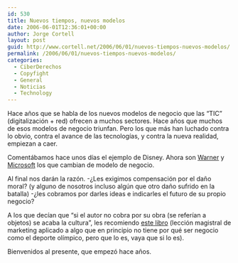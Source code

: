 ```yaml
---
id: 530
title: Nuevos tiempos, nuevos modelos
date: 2006-06-01T12:36:01+00:00
author: Jorge Cortell
layout: post
guid: http://www.cortell.net/2006/06/01/nuevos-tiempos-nuevos-modelos/
permalink: /2006/06/01/nuevos-tiempos-nuevos-modelos/
categories:
  - CiberDerechos
  - Copyfight
  - General
  - Noticias
  - Technology
---
```

Hace años que se habla de los nuevos modelos de negocio que las &#8220;TIC&#8221; (digitalización + red) ofrecen a muchos sectores. Hace años que muchos de esos modelos de negocio triunfan. Pero los que más han luchado contra lo obvio, contra el avance de las tecnologí­as, y contra la nueva realidad, empiezan a caer.

Comentábamos hace unos dí­as el ejemplo de Disney. Ahora son <a target="_blank" title="Warner distributes via P2P" href="http://business.timesonline.co.uk/article/0,,9075-2172786,00.html">Warner</a> y <a target="_blank" title="Microsoft nuevos modelos negocio" href="http://blogs.baquia.com/zumodered/post/2006/05/26/microsoft-al-estilo-cibercafe">Microsoft</a> los que cambian de modelo de negocio.

Al final nos darán la razón. -¿Les exigimos compensación por el daño moral? (y alguno de nosotros incluso algún que otro daño sufrido en la batalla) -¿les cobramos por darles ideas e indicarles el futuro de su propio negocio?

A los que decí­an que &#8220;si el autor no cobra por su obra (se referí­an a objetos) se acaba la cultura&#8221;, les recomiendo <a target="_blank" title="Olimpic marketing book review" href="http://hbswk.hbs.edu/book-review.jhtml?t=marketing&id=5358">este libro</a> (lección magistral de marketing aplicado a algo que en principio no tiene por qué ser negocio como el deporte olí­mpico, pero que lo es, vaya que si lo es).
  
Bienvenidos al presente, que empezó hace años.